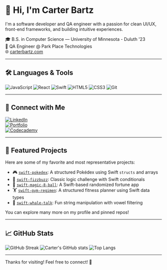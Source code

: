 
# 👋 Hi, I'm Carter Bartz

I'm a software developer and QA engineer with a passion for clean UI/UX, front-end frameworks, and building intuitive experiences.

🎓 B.S. in Computer Science — University of Minnesota - Duluth '23  
💼 QA Engineer @ Park Place Technologies  
🌐 [carterbartz.com](https://carterbartz.com)

---

## 🛠️ Languages & Tools

![JavaScript](https://img.shields.io/badge/JavaScript-F7DF1E?style=for-the-badge&logo=javascript&logoColor=black)
![React](https://img.shields.io/badge/React-20232A?style=for-the-badge&logo=react&logoColor=61DAFB)
![Swift](https://img.shields.io/badge/Swift-FA7343?style=for-the-badge&logo=swift&logoColor=white)
![HTML5](https://img.shields.io/badge/HTML5-E34F26?style=for-the-badge&logo=html5&logoColor=white)
![CSS3](https://img.shields.io/badge/CSS3-1572B6?style=for-the-badge&logo=css3&logoColor=white)
![Git](https://img.shields.io/badge/Git-F05032?style=for-the-badge&logo=git&logoColor=white)

---

## 🔗 Connect with Me

[![LinkedIn](https://img.shields.io/badge/LinkedIn-blue?style=for-the-badge&logo=linkedin&logoColor=white)](https://www.linkedin.com/in/carter-bartz-231756210/)  
[![Portfolio](https://img.shields.io/badge/Portfolio-black?style=for-the-badge&logoColor=white)](https://carterbartz.com)  
[![Codecademy](https://img.shields.io/badge/Codecademy-Certifications-grey?style=for-the-badge&logo=codecademy&logoColor=white)](https://www.codecademy.com/profiles/carterBartz)

---

## 🚀 Featured Projects

Here are some of my favorite and most representative projects:

- 🎮 [`swift-pokedex`](https://github.com/CarterBartz/swift-pokedex): A structured Pokédex using Swift `structs` and arrays  
- 🔢 [`swift-fizzbuzz`](https://github.com/CarterBartz/swift-fizzbuzz): Classic logic challenge with Swift conditionals  
- 🎱 [`swift-magic-8-ball`](https://github.com/CarterBartz/swift-magic-8-ball): A Swift-based randomized fortune app  
- 🏋️ [`swift-gym-regimen`](https://github.com/CarterBartz/swift-gym-regimen): A structured fitness planner using Swift data types  
- 🐋 [`swift-whale-talk`](https://github.com/CarterBartz/swift-whale-talk): Fun string manipulation with vowel filtering

You can explore many more on my profile and pinned repos!

---

## 📈 GitHub Stats

![GitHub Streak](https://streak-stats.demolab.com?user=CarterBartz&theme=default)
![Carter's GitHub stats](https://github-readme-stats.vercel.app/api?username=CarterBartz&show_icons=true&hide_title=true&cache_seconds=1800&theme=default)
![Top Langs](https://github-readme-stats.vercel.app/api/top-langs/?username=CarterBartz&layout=compact&theme=default)

---

Thanks for visiting! Feel free to connect! 💬
